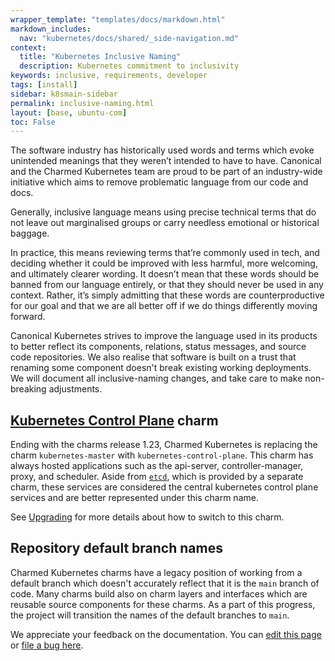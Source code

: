 ```yaml
---
wrapper_template: "templates/docs/markdown.html"
markdown_includes:
  nav: "kubernetes/docs/shared/_side-navigation.md"
context:
  title: "Kubernetes Inclusive Naming"
  description: Kubernetes commitment to inclusivity 
keywords: inclusive, requirements, developer 
tags: [install]
sidebar: k8smain-sidebar 
permalink: inclusive-naming.html 
layout: [base, ubuntu-com]
toc: False
---
```


The software industry has historically used words and terms which evoke
unintended meanings that they weren’t intended to have to have. Canonical and
the Charmed Kubernetes team are proud to be part of an industry-wide initiative
which aims to remove problematic language from our code and docs.

Generally, inclusive language means using precise technical terms that do not
leave out marginalised groups or carry needless emotional or historical baggage.

In practice, this means reviewing terms that’re commonly used in tech, and
deciding whether it could be improved with less harmful, more welcoming, and
ultimately clearer wording. It doesn’t mean that these words should be banned
from our language entirely, or that they should never be used in any context.
Rather, it’s simply admitting that these words are counterproductive for our
goal and that we are all better off if we do things differently moving forward.

Canonical Kubernetes strives to improve the language used in its products to
better reflect its components, relations, status messages, and source code
repositories. We also realise that software is built on a trust that renaming
some component doesn't break existing working deployments. We will document all
inclusive-naming changes, and take care to make non-breaking adjustments.



## [Kubernetes Control Plane][kubernetes-control-plane] charm

Ending with the charms release 1.23, Charmed Kubernetes is replacing the charm
`kubernetes-master` with `kubernetes-control-plane`. This charm has always
hosted applications such as the api-server, controller-manager, proxy, and
scheduler. Aside from [`etcd`][etcd], which is provided by a separate charm,
these services are considered the central kubernetes control plane services and
are better represented under this charm name.

See [Upgrading](upgrading) for more details about how to switch to this charm.

## Repository default branch names

Charmed Kubernetes charms have a legacy position of working from a default
branch which doesn't accurately reflect that it is the `main` branch of code.
Many charms build also on charm layers and interfaces which are reusable source
components for these charms. As a part of this progress, the project will
transition the names of the default branches to `main`.


<!-- IMAGES -->



<!-- LINKS -->

[LXD-image]: https://linuxcontainers.org/lxd/docs/master/image-handling
[kubernetes-control-plane]: https://charmhub.io/kubernetes-control-plane/docs
[etcd]: /kubernetes/docs/charm-etcd
[upgrading]: /kubernetes/docs/upgrading

<!-- FEEDBACK -->
<div class="p-notification--information">
  <div class="p-notification__content">
    <p class="p-notification__message">
      We appreciate your feedback on the documentation. You can
      <a href="https://github.com/charmed-kubernetes/kubernetes-docs/edit/main/pages/k8s/inclusive-naming.md" >edit this page</a>
    or
    <a href="https://github.com/charmed-kubernetes/kubernetes-docs/issues/new" >file a bug here</a>.</p>
  </div>
</div>
